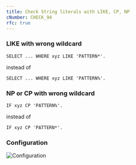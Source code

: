 ```yaml
---
title: Check String literals with LIKE, CP, NP
cNumber: CHECK_94
rfc: true
---
```


### LIKE with wrong wildcard

```abap
SELECT ... WHERE xyz LIKE 'PATTERN*'.
```
instead of
```abap
SELECT ... WHERE xyz LIKE 'PATTERN%'.
```

### NP or CP with wrong wildcard

```abap
IF xyz CP 'PATTERN%'.
```
instead of
```abap
IF xyz CP 'PATTERN*'.
```

### Configuration
![Configuration](/img/default_conf.png)
